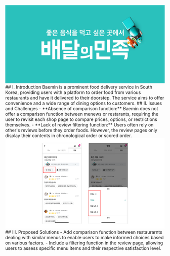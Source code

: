 <img src="/assets/baemin.jpg">
## I. Introduction
Baemin is a prominent food delivery service in South Korea, providing users with a platform to order food from various restaurants and have it delivered to their doorstep. The service aims to offer convenience and a wide range of dining options to customers.
## II. Issues and Challenges
- **Absence of comparison function:** Baemin does not offer a comparison function between menews or restarants, requiring the user to revisit each shop page to compare prices, options, or restrictions themselves.
- **Lack of review filtering function:** Users often rely on other's reviews before they order foods. However, the review pages only display their contents in chronological order or scored order. 
<img src="/assets/baemin2.png">
## III. Proposed Solutions
- Add comparison function between restaurarnts dealing with similar menus to enable users to make informed choices based on various factors.
- Include a filtering function in the review page, allowing users to assess specific menu items and their respective satisfaction level. 



